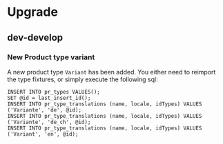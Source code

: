 # Upgrade

## dev-develop

### New Product type variant

A new product type `Variant` has been added. You either need to reimport
the type fixtures, or simply execute the following sql:

```
INSERT INTO pr_types VALUES();
SET @id = last_insert_id();
INSERT INTO pr_type_translations (name, locale, idTypes) VALUES ('Variante', 'de', @id);
INSERT INTO pr_type_translations (name, locale, idTypes) VALUES ('Variante', 'de_ch', @id);
INSERT INTO pr_type_translations (name, locale, idTypes) VALUES ('Variant', 'en', @id);
```
